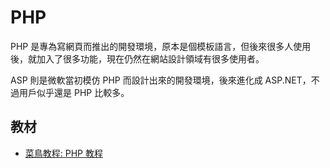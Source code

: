 # PHP 

PHP 是專為寫網頁而推出的開發環境，原本是個模板語言，但後來很多人使用後，就加入了很多功能，現在仍然在網站設計領域有很多使用者。

ASP 則是微軟當初模仿 PHP 而設計出來的開發環境，後來進化成 ASP.NET，不過用戶似乎還是 PHP 比較多。

## 教材

* [菜鳥教程: PHP 教程](https://www.runoob.com/php/php-tutorial.html)
